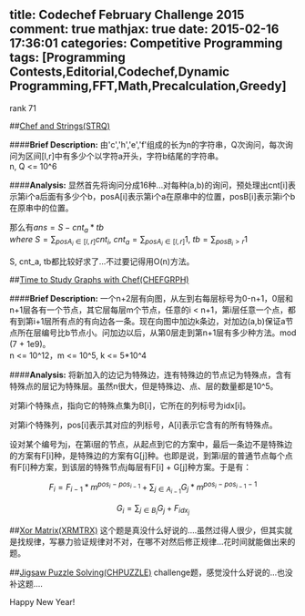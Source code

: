 title: Codechef February Challenge 2015
comment: true
mathjax: true
date: 2015-02-16 17:36:01
categories: Competitive Programming
tags: [Programming Contests,Editorial,Codechef,Dynamic Programming,FFT,Math,Precalculation,Greedy]
---

rank 71 		
<!--more-->

##[Chef and Strings(STRQ)](http://www.codechef.com/FEB15/problems/STRQ)

####**Brief Description:**
由'c','h','e','f'组成的长为n的字符串，Q次询问，每次询问为区间[l,r]中有多少个以字符a开头，字符b结尾的字符串。  		
n, Q <= 10^6 		
		
####**Analysis:**
显然首先将询问分成16种...对每种(a,b)的询问，预处理出cnt[i]表示第i个a后面有多少个b，posA[i]表示第i个a在原串中的位置，posB[i]表示第i个b在原串中的位置。 		
	 		
那么有$ans = S - cnt_a * tb$ 		
$where \ S = \sum_{posA_i \in [l,r]}cnt_i, \ cnt_a = \sum_{posA_i \in [l,r]} 1, \ tb = \sum_{posB_i > r} 1$

S, cnt_a, tb都比较好求了...不过要记得用O(n)方法。

##[Time to Study Graphs with Chef(CHEFGRPH)](http://www.codechef.com/FEB15/problems/CHEFGRPH)

####**Brief Description:**
一个n+2层有向图，从左到右每层标号为0-n+1，0层和n+1层各有一个节点，其它层每层m个节点，任意的i < n+1，第i层任意一个点，都有到第i+1层所有点的有向边各一条。现在向图中加边k条边，对加边(a,b)保证a节点所在层编号比b节点小。问加边以后，从第0层走到第n+1层有多少种方法。mod (7 + 1e9)。 		
n <= 10^12，m <= 10^5, k <= 5*10^4 			

####**Analysis:**
将新加入的边记为特殊边，连有特殊边的节点记为特殊点，含有特殊点的层记为特殊层。虽然n很大，但是特殊边、点、层的数量都是10^5。 		

对第i个特殊点，指向它的特殊点集为B[i]，它所在的列标号为idx[i]。 		 	

对第i个特殊列，pos[i]表示其对应的列标号，A[i]表示它含有的所有特殊点。

设对某个编号为j，在第i层的节点，从起点到它的方案中，最后一条边不是特殊边的方案有F[i]种，是特殊边的方案有G[j]种。也即是说，到第i层的普通节点每个点有F[i]种方案，到该层的特殊节点j每层有F[i] + G[j]种方案。于是有： 		

$$F_i = F_{i-1} * m^{pos_i\ -\ pos_{i-1}} + \sum_{j \in A_{i-1}} G_j * m^{pos_i\ -\ pos_{i-1}\ -\ 1}$$

$$G_i = \sum_{j \in B_i} G_j + F_{idx_j}$$


##[Xor Matrix(XRMTRX)](http://www.codechef.com/FEB15/problems/XRMTRX)
这个题是真没什么好说的....虽然过得人很少，但其实就是找规律，写暴力验证规律对不对，在哪不对然后修正规律...花时间就能做出来的题。  		

##[Jigsaw Puzzle Solving(CHPUZZLE)](http://www.codechef.com/FEB15/problems/CHPUZZLE)
challenge题，感觉没什么好说的...也没补这题....

Happy New Year!